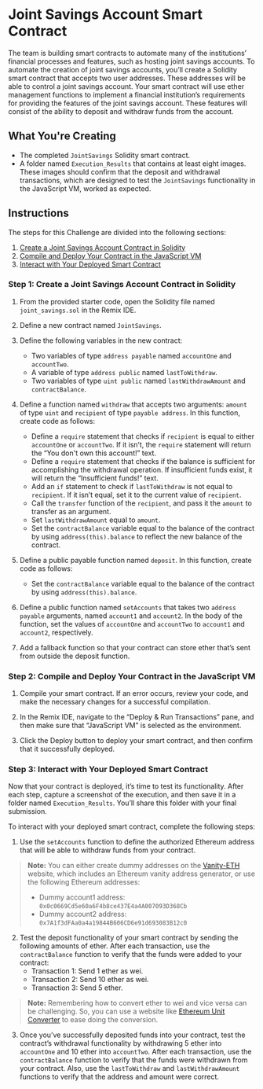 # Joint Savings Account Smart Contract

The team is building smart contracts to automate many of the institutions’ financial processes and features, such as hosting joint savings accounts.
To automate the creation of joint savings accounts, you’ll create a Solidity smart contract that accepts two user addresses. These addresses will be able to control a joint savings account. Your smart contract will use ether management functions to implement a financial institution’s requirements for providing the features of the joint savings account. These features will consist of the ability to deposit and withdraw funds from the account.

## What You're Creating

- The completed `JointSavings` Solidity smart contract.
- A folder named `Execution_Results` that contains at least eight images. These images should confirm that the deposit and withdrawal transactions, which are designed to test the `JointSavings` functionality in the JavaScript VM, worked as expected.

## Instructions

The steps for this Challenge are divided into the following sections:

1. [Create a Joint Savings Account Contract in Solidity](#step-1-create-a-joint-savings-account-contract-in-solidity)
2. [Compile and Deploy Your Contract in the JavaScript VM](#step-2-compile-and-deploy-your-contract-in-the-javascript-vm)
3. [Interact with Your Deployed Smart Contract](#step-3-interact-with-your-deployed-smart-contract)

### Step 1: Create a Joint Savings Account Contract in Solidity

1. From the provided starter code, open the Solidity file named `joint_savings.sol` in the Remix IDE.

2. Define a new contract named `JointSavings`.

3. Define the following variables in the new contract:
    - Two variables of type `address payable` named `accountOne` and `accountTwo`.
    - A variable of type `address public` named `lastToWithdraw`.
    - Two variables of type `uint public` named `lastWithdrawAmount` and `contractBalance`.

4. Define a function named `withdraw` that accepts two arguments: `amount` of type `uint` and `recipient` of type `payable address`. In this function, create code as follows:
    - Define a `require` statement that checks if `recipient` is equal to either `accountOne` or `accountTwo`. If it isn’t, the `require` statement will return the “You don't own this account!” text.
    - Define a `require` statement that checks if the balance is sufficient for accomplishing the withdrawal operation. If insufficient funds exist, it will return the “Insufficient funds!” text.
    - Add an `if` statement to check if `lastToWithdraw` is not equal to `recipient`. If it isn’t equal, set it to the current value of `recipient`.
    - Call the `transfer` function of the `recipient`, and pass it the `amount` to transfer as an argument.
    - Set `lastWithdrawAmount` equal to `amount`.
    - Set the `contractBalance` variable equal to the balance of the contract by using `address(this).balance` to reflect the new balance of the contract.

5. Define a public payable function named `deposit`. In this function, create code as follows:
    - Set the `contractBalance` variable equal to the balance of the contract by using `address(this).balance`.

6. Define a public function named `setAccounts` that takes two `address payable` arguments, named `account1` and `account2`. In the body of the function, set the values of `accountOne` and `accountTwo` to `account1` and `account2`, respectively.

7. Add a fallback function so that your contract can store ether that’s sent from outside the deposit function.

### Step 2: Compile and Deploy Your Contract in the JavaScript VM

1. Compile your smart contract. If an error occurs, review your code, and make the necessary changes for a successful compilation.

2. In the Remix IDE, navigate to the “Deploy & Run Transactions” pane, and then make sure that “JavaScript VM” is selected as the environment.

3. Click the Deploy button to deploy your smart contract, and then confirm that it successfully deployed.

### Step 3: Interact with Your Deployed Smart Contract

Now that your contract is deployed, it’s time to test its functionality. After each step, capture a screenshot of the execution, and then save it in a folder named `Execution_Results`. You’ll share this folder with your final submission.

To interact with your deployed smart contract, complete the following steps:

1. Use the `setAccounts` function to define the authorized Ethereum address that will be able to withdraw funds from your contract.

> **Note:** You can either create dummy addresses on the [Vanity-ETH](https://vanity-eth.tk/) website, which includes an Ethereum vanity address generator, or use the following Ethereum addresses:
> - Dummy account1 address: `0x0c0669Cd5e60a6F4b8ce437E4a4A007093D368Cb`
> - Dummy account2 address: `0x7A1f3dFAa0a4a19844B606CD6e91d693083B12c0`

2. Test the deposit functionality of your smart contract by sending the following amounts of ether. After each transaction, use the `contractBalance` function to verify that the funds were added to your contract:
    - Transaction 1: Send 1 ether as wei.
    - Transaction 2: Send 10 ether as wei.
    - Transaction 3: Send 5 ether.

> **Note:** Remembering how to convert ether to wei and vice versa can be challenging. So, you can use a website like [Ethereum Unit Converter](https://eth-converter.com/) to ease doing the conversion.

3. Once you’ve successfully deposited funds into your contract, test the contract’s withdrawal functionality by withdrawing 5 ether into `accountOne` and 10 ether into `accountTwo`. After each transaction, use the `contractBalance` function to verify that the funds were withdrawn from your contract. Also, use the `lastToWithdraw` and `lastWithdrawAmount` functions to verify that the address and amount were correct.
